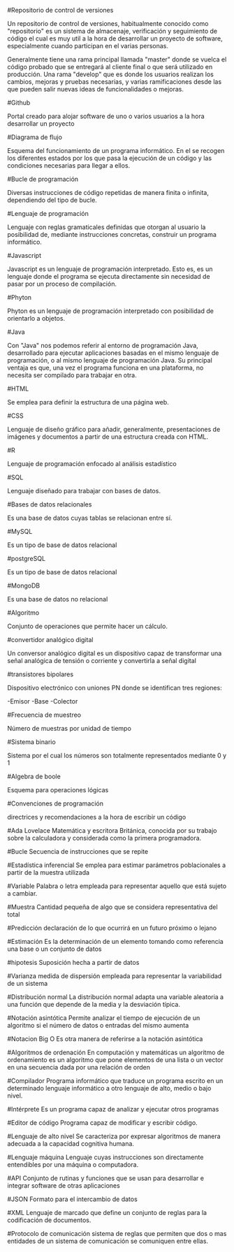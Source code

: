 #Repositorio de control de versiones

Un repositorio de control de versiones, habitualmente conocido como "repositorio" es un sistema de almacenaje,
verificación y seguimiento de código el cual es muy util a la hora de desarrollar un proyecto de software, 
especialmente cuando participan en el varias personas.

Generalmente tiene una rama principal llamada "master" donde se vuelca el código probado que se entregará al cliente final
o que será utilizado en producción. Una rama "develop" que es donde los usuarios realizan los cambios, mejoras y pruebas necesarias,
y varias ramificaciones desde las que pueden salir nuevas ideas de funcionalidades o mejoras.

#Github

Portal creado para alojar software de uno o varios usuarios a la hora desarrollar un proyecto

#Diagrama de flujo

Esquema del funcionamiento de un programa informático. En el se recogen los diferentes
estados por los que pasa la ejecución de un código y las condiciones necesarias para llegar a ellos.

#Bucle de programación

Diversas instrucciones de código repetidas de manera finita o infinita, dependiendo del
tipo de bucle.

#Lenguaje de programación

Lenguaje con reglas gramaticales definidas que otorgan al usuario la posibilidad de, mediante instrucciones concretas,
construir un programa informático.

#Javascript

Javascript es un lenguaje de programación interpretado. Esto es, es un lenguaje 
donde el programa se ejecuta directamente sin necesidad de pasar por un proceso de
compilación. 

#Phyton 

Phyton es un lenguaje de programación interpretado con posibilidad de orientarlo a objetos.

#Java

Con "Java" nos podemos referir al entorno de programación Java, desarrollado para ejecutar aplicaciones
basadas en el mismo lenguaje de programación, o al mismo lenguaje de programación Java. 
Su principal ventaja es que, una vez el programa funciona en una plataforma, no
necesita ser compilado para trabajar en otra.

#HTML

Se emplea para definir la estructura de una página web.

#CSS

Lenguaje de diseño gráfico para añadir, generalmente, presentaciones de imágenes y documentos a
partir de una estructura creada con HTML.

#R

Lenguaje de programación enfocado al análisis estadístico

#SQL 

Lenguaje diseñado para trabajar con bases de datos.

#Bases de datos relacionales

Es una base de datos cuyas tablas se relacionan entre sí.

#MySQL

Es un tipo de base de datos relacional 

#postgreSQL

Es un tipo de base de datos relacional

#MongoDB

Es una base de datos no relacional

#Algoritmo 

Conjunto de operaciones que permite hacer un cálculo.

#convertidor analógico digital

Un conversor analógico digital es un dispositivo capaz de transformar una señal analógica de tensión o corriente y convertirla a señal digital

#transistores bipolares

Dispositivo electrónico con uniones PN donde se identifican tres regiones:

-Emisor
-Base
-Colector

#Frecuencia de muestreo

Número de muestras por unidad de tiempo

#Sistema binario

Sistema por el cual los números son totalmente representados mediante 0 y 1

#Algebra de boole

Esquema para operaciones lógicas

#Convenciones de programación

directrices y recomendaciones a la hora de escribir un código

#Ada Lovelace
Matemática y escritora Británica, conocida por su trabajo sobre la calculadora y considerada
como la primera programadora.

#Bucle
Secuencia de instrucciones que se repite 

#Estadística inferencial
Se emplea para estimar parámetros poblacionales a partir de la muestra utilizada

#Variable
Palabra o letra empleada para representar aquello que está sujeto a cambiar.

#Muestra 
Cantidad pequeña de algo que se considera representativa del total

#Predicción
declaración de lo que ocurrirá en un futuro próximo o lejano

#Estimación
Es la determinación de un elemento tomando como referencia una base o un conjunto de datos

#hipotesis
Suposición hecha a partir de datos

#Varianza
medida de dispersión empleada para representar la variabilidad de un sistema

#Distribución normal 
La distribución normal adapta una variable aleatoria a una función
que depende de la media y la desviación típica.

#Notación asintótica 
Permite analizar el tiempo de ejecución de un algoritmo si el número de datos o entradas del mismo 
aumenta 

#Notacion Big O
Es otra manera de referirse a la notación asintótica

#Algoritmos de ordenación
En computación y matemáticas un algoritmo de ordenamiento es un algoritmo que pone elementos de una lista o un vector en
una secuencia dada por una relación de orden

#Compilador
Programa informático que traduce un programa escrito en un determinado lenguaje informático
a otro lenguaje de alto, medio o bajo nivel.

#Intérprete
Es un programa capaz de analizar y ejecutar otros programas

#Editor de código 
Programa capaz de modificar y escribir código.

#Lenguaje de alto nivel
Se caracteriza por expresar algoritmos de manera adecuada a la capacidad cognitiva humana.

#Lenguaje máquina
Lenguaje cuyas instrucciones son directamente entendibles por una máquina o computadora.

#API
Conjunto de rutinas y funciones que se usan para desarrollar e integrar
software de otras aplicaciones

#JSON
Formato para el intercambio de datos

#XML
Lenguaje de marcado que define un conjunto de reglas para la 
codificación de documentos.

#Protocolo de comunicación
sistema de reglas que permiten que dos o mas entidades
de un sistema de comunicación se comuniquen entre ellas.


